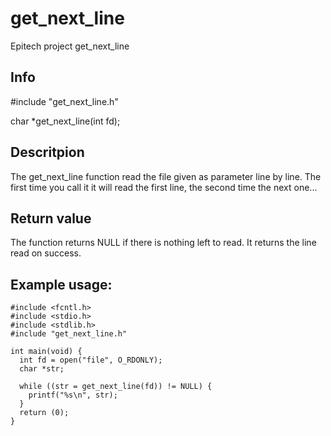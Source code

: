 # get_next_line
Epitech project get_next_line

## Info
#include "get_next_line.h"

char *get_next_line(int fd);
  
## Descritpion
The get_next_line function read the file given as parameter line by line. The first time you call it it will read the first line, the second time the next one...
  
## Return value
The function returns NULL if there is nothing left to read. It returns the line read on success.
  
## Example usage:

```
#include <fcntl.h>
#include <stdio.h>
#include <stdlib.h>
#include "get_next_line.h"

int main(void) {
  int fd = open("file", O_RDONLY);
  char *str;
  
  while ((str = get_next_line(fd)) != NULL) {
    printf("%s\n", str);
  }
  return (0);
}
```
